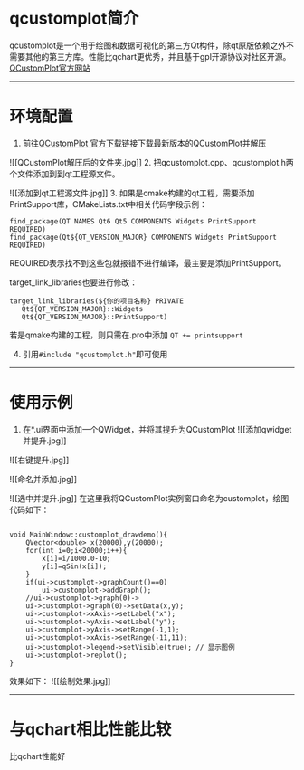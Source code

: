 # qcustomplot简介
qcustomplot是一个用于绘图和数据可视化的第三方Qt构件，除qt原版依赖之外不需要其他的第三方库。性能比qchart更优秀，并且基于gpl开源协议对社区开源。
[QCustomPlot官方网站](https://www.qcustomplot.com/index.php/introduction)

---

# 环境配置

1. 前往[QCustomPlot 官方下载链接](https://www.qcustomplot.com/index.php/download)下载最新版本的QCustomPlot并解压

![[QCustomPlot解压后的文件夹.jpg]]
2. 把qcustomplot.cpp、qcustomplot.h两个文件添加到到qt工程源文件。

![[添加到qt工程源文件.jpg]]
3. 如果是cmake构建的qt工程，需要添加PrintSupport库，CMakeLists.txt中相关代码字段示例：
```
find_package(QT NAMES Qt6 Qt5 COMPONENTS Widgets PrintSupport REQUIRED)
find_package(Qt${QT_VERSION_MAJOR} COMPONENTS Widgets PrintSupport REQUIRED)
 ```
 REQUIRED表示找不到这些包就报错不进行编译，最主要是添加PrintSupport。
 
 target_link_libraries也要进行修改：
 ```
 target_link_libraries(${你的项目名称} PRIVATE
    Qt${QT_VERSION_MAJOR}::Widgets
    Qt${QT_VERSION_MAJOR}::PrintSupport)
```
若是qmake构建的工程，则只需在.pro中添加 ```QT += printsupport```

4. 引用```#include "qcustomplot.h"```即可使用

---

# 使用示例

1. 在*.ui界面中添加一个QWidget，并将其提升为QCustomPlot
![[添加qwidget并提升.jpg]]

![[右键提升.jpg]]

![[命名并添加.jpg]]

![[选中并提升.jpg]]
在这里我将QCustomPlot实例窗口命名为customplot，绘图代码如下：
```

void MainWindow::customplot_drawdemo(){
	QVector<double> x(20000),y(20000);
	for(int i=0;i<20000;i++){
        x[i]=i/1000.0-10;
        y[i]=qSin(x[i]);
    }
    if(ui->customplot->graphCount()==0)
        ui->customplot->addGraph();
    //ui->customplot->graph(0)->
    ui->customplot->graph(0)->setData(x,y);
    ui->customplot->xAxis->setLabel("x");
    ui->customplot->yAxis->setLabel("y");
    ui->customplot->yAxis->setRange(-1,1);
    ui->customplot->xAxis->setRange(-11,11);
    ui->customplot->legend->setVisible(true); // 显示图例
    ui->customplot->replot();
}
```
效果如下：
![[绘制效果.jpg]]

---


# 与qchart相比性能比较


比qchart性能好

